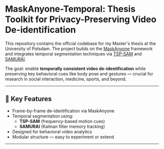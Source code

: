 # MaskAnyone-Temporal: Thesis Toolkit for Privacy-Preserving Video De-identification

This repository contains the official codebase for my Master's thesis at the University of Potsdam. The project builds on the [MaskAnyone](https://github.com/MaskAnyone/MaskAnyone) framework and integrates temporal segmentation techniques via [TSP-SAM](https://github.com/WenjunHui1/TSP-SAM) and [SAMURAI](https://github.com/yangchris11/samurai).

The goal: enable **temporally consistent video de-identification** while preserving key behavioral cues like body pose and gestures — crucial for research in social interaction, medicine, sports, and beyond.

---

## 🧠 Key Features

- Frame-by-frame de-identification via MaskAnyone
- Temporal segmentation using:
  - **TSP-SAM** (frequency-based motion cues)
  - **SAMURAI** (Kalman filter memory tracking)
- Designed for behavioral video analytics
- Modular structure — easy to experiment or extend

---